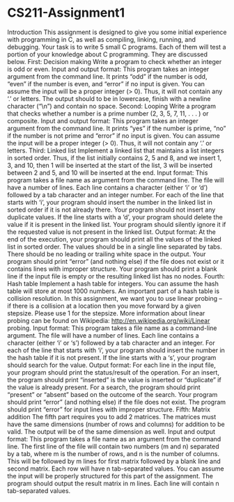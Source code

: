 # CS211-Assignment1
Introduction
  This assignment is designed to give you some initial experience with programming
in C, as well as compiling, linking, running, and debugging. Your task is
to write 5 small C programs. Each of them will test a portion of your knowledge
about C programming. They are discussed below.
  First: Decision making
Write a program to check whether an integer is odd or even.
Input and output format: This program takes an integer argument from
the command line. It prints “odd” if the number is odd, “even” if the number
is even, and “error” if no input is given. You can assume the input will be a
proper integer (> 0). Thus, it will not contain any ‘.’ or letters. The output
should to be in lowercase, finish with a newline character (“\n”) and contain no
space.
  Second: Looping
Write a program that checks whether a number is a prime number (2, 3, 5, 7,
11, . . . ) or composite.
Input and output format: This program takes an integer argument from
the command line. It prints “yes” if the number is prime, “no” if the number
is not prime and “error” if no input is given. You can assume the input will be
a proper integer (> 0). Thus, it will not contain any ‘.’ or letters.
  Third: Linked list
Implement a linked list that maintains a list integers in sorted order. Thus, if
the list initially contains 2, 5 and 8, and we insert 1, 3, and 10, then 1 will be
inserted at the start of the list, 3 will be inserted between 2 and 5, and 10 will
be inserted at the end.
Input format: This program takes a file name as argument from the command
line. The file will have a number of lines. Each line contains a character
(either ‘i’ or ‘d’) followed by a tab character and an integer number. For each
of the line that starts with ‘i’, your program should insert the number in the
linked list in sorted order if it is not already there. Your program should not
insert any duplicate values. If the line starts with a ‘d’, your program should
delete the value if it is present in the linked list. Your program should silently
ignore it if the requested value is not present in the linked list.
Output format: At the end of the execution, your program should print
all the values of the linked list in sorted order. The values should be in a single
line separated by tabs. There should be no leading or trailing white space in the
output. Your program should print “error” (and nothing else) if the file does
not exist or it contains lines with improper structure. Your program should
print a blank line if the input file is empty or the resulting linked list has no
nodes.
	Fourth: Hash table
Implement a hash table for integers. You can assume the hash table will store
at most 1000 numbers. An important part of a hash table is collision resolution.
In this assignment, we want you to use linear probing – if there is a collision
at a location then you move forward by a given stepsize. Please use 1 for the
stepsize. More information about linear probing can be found on Wikipedia:
http://en.wikipedia.org/wiki/Linear probing.
Input format: This program takes a file name as a command-line argument.
The file will have a number of lines. Each line contains a character (either
‘i’ or ‘s’) followed by a tab character and an integer. For each of the line that
starts with ‘i’, your program should insert the number in the hash table if it
is not present. If the line starts with a ‘s’, your program should search for the
value.
Output format: For each line in the input file, your program should print
the status/result of the operation. For an insert, the program should print
“inserted” is the value is inserted or “duplicate” if the value is already present.
For a search, the program should print “present” or “absent” based on the
outcome of the search. Your program should print “error” (and nothing else) if
the file does not exist. The program should print “error” for input lines with
improper structure.
	Fifth: Matrix addition
The fifth part requires you to add 2 matrices. The matrices must have the same
dimensions (number of rows and columns) for addition to be valid. The output
will be of the same dimension as well.
Input and output format: This program takes a file name as an argument
from the command line. The first line of the file will contain two numbers (m
and n) separated by a tab, where m is the number of rows, and n is the number
of columns. This will be followed by m lines for first matrix followed by a blank
line and second matrix. Each row will have n tab-separated values. You can
assume the input will be properly structured for this part of the assignment.
The program should output the result matrix in m lines. Each line will contain
n tab-separated values.
